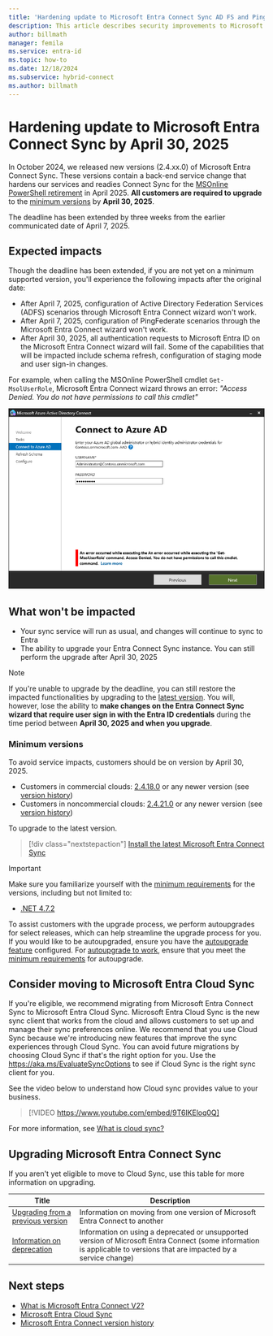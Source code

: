 ```yaml
---
title: 'Hardening update to Microsoft Entra Connect Sync AD FS and PingFederate configuration'
description: This article describes security improvements to Microsoft Entra Connect Sync ADFS and PingFederate configuration.
author: billmath
manager: femila
ms.service: entra-id
ms.topic: how-to
ms.date: 12/18/2024
ms.subservice: hybrid-connect
ms.author: billmath
---
```


# Hardening update to Microsoft Entra Connect Sync by April 30, 2025 

In October 2024, we released new versions (2.4.xx.0) of Microsoft Entra Connect Sync. These versions contain a back-end service change that hardens our services and readies Connect Sync for the [MSOnline PowerShell retirement](https://aka.ms/msonlineretirement) in April 2025. **All customers are required to upgrade** to the [minimum versions](#minimum-versions) by **April 30, 2025**.

The deadline has been extended by three weeks from the earlier communicated date of April 7, 2025.


## Expected impacts 

Though the deadline has been extended, if you are not yet on a minimum supported version, you'll experience the following impacts after the original date:

 - After April 7, 2025, configuration of Active Directory Federation Services (ADFS) scenarios through Microsoft Entra Connect wizard won't work.
 - After April 7, 2025, configuration of PingFederate scenarios through the Microsoft Entra Connect wizard won't work.
 - After April 30, 2025, all authentication requests to Microsoft Entra ID on the Microsoft Entra Connect wizard will fail. Some of the capabilities that will be impacted include schema refresh, configuration of staging mode and user sign-in changes.

For example, when calling the MSOnline PowerShell cmdlet `Get-MsolUserRole`, Microsoft Entra Connect wizard throws an error: _"Access Denied. You do not have permissions to call this cmdlet"_

![Screenshot that shows MSOnline PowerShell error in Microsoft Entra Connect Sync wizard.](media/harden-update-ad-fs-pingfederate/msonline-connect-wizard-error.png)


## What won't be impacted
 - Your sync service will run as usual, and changes will continue to sync to Entra
 - The ability to upgrade your Entra Connect Sync instance. You can still perform the upgrade after April 30, 2025
   
>[!NOTE]
>If you're unable to upgrade by the deadline, you can still restore the impacted functionalities by upgrading to the [latest version](https://www.microsoft.com/download/details.aspx?id=47594). You will, however, lose the ability to **make changes on the Entra Connect Sync wizard that require user sign in with the Entra ID credentials** during the time period between **April 30, 2025 and when you upgrade**.

### Minimum versions 

To avoid service impacts, customers should be on version by April 30, 2025. 
- Customers in commercial clouds: [2.4.18.0](reference-connect-version-history.md#24180) or any newer version (see [version history](reference-connect-version-history.md)\)
- Customers in noncommercial clouds: [2.4.21.0](reference-connect-version-history.md#24210) or any newer version (see [version history](reference-connect-version-history.md))

To upgrade to the latest version.
> [!div class="nextstepaction"]
> [Install the latest Microsoft Entra Connect Sync](https://www.microsoft.com/download/details.aspx?id=47594)

>[!IMPORTANT]
> Make sure you familiarize yourself with the [minimum requirements](how-to-connect-install-prerequisites.md) for the versions, including but not limited to: 
>  - [.NET 4.7.2](https://dotnet.microsoft.com/download/dotnet-framework/net472#:~:text=Downloads%20for%20building%20and%20running%20applications%20with%20.NET%20Framework%204.7.2)

To assist customers with the upgrade process, we perform autoupgrades for select releases, which can help streamline the upgrade process for you. If you would like to be autoupgraded, ensure you have the [autoupgrade feature](how-to-connect-install-automatic-upgrade.md) configured. For [autoupgrade to work](security-updates-pks.md), ensure that you meet the [minimum requirements](how-to-connect-install-automatic-upgrade.md#auto-upgrade-eligibility) for autoupgrade. 

## Consider moving to Microsoft Entra Cloud Sync  

If you're eligible, we recommend migrating from Microsoft Entra Connect Sync to Microsoft Entra Cloud Sync. Microsoft Entra Cloud Sync is the new sync client that works from the cloud and allows customers to set up and manage their sync preferences online. We recommend that you use Cloud Sync because we're introducing new features that improve the sync experiences through Cloud Sync. You can avoid future migrations by choosing Cloud Sync if that's the right option for you. Use the https://aka.ms/EvaluateSyncOptions to see if Cloud Sync is the right sync client for you. 

See the video below to understand how Cloud sync provides value to your business.

> [!VIDEO https://www.youtube.com/embed/9T6lKEloq0Q]

For more information, see [What is cloud sync?](/azure/active-directory/cloud-sync/what-is-cloud-sync)

## Upgrading Microsoft Entra Connect Sync 

If you aren't yet eligible to move to Cloud Sync, use this table for more information on upgrading. 

|Title|Description| 
|-----|-----|
|[Upgrading from a previous version](how-to-upgrade-previous-version.md)|Information on moving from one version of Microsoft Entra Connect to another| 
|[Information on deprecation](deprecated-azure-ad-connect.md)|Information on using a deprecated or unsupported version of Microsoft Entra Connect (some information is applicable to versions that are impacted by a service change)| 


## Next steps

- [What is Microsoft Entra Connect V2?](whatis-azure-ad-connect-v2.md)
- [Microsoft Entra Cloud Sync](/azure/active-directory/cloud-sync/what-is-cloud-sync)
- [Microsoft Entra Connect version history](reference-connect-version-history.md)
